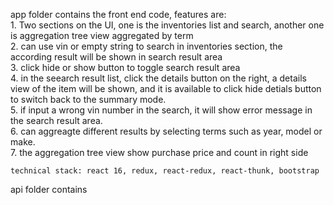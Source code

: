 app folder contains the front end code, features are:\
	1. Two sections on the UI, one is the inventories list and search, another one is aggregation tree view aggregated by term\
     2. can use vin or empty string to search in inventories section, the according result will be shown in search result area\
     3. click hide or show button to toggle search result area\
     4. in the seearch result list, click the details button on the right, a details view of the item will be shown, and it is available to 		click hide detials button to switch back to the summary mode.\
	5. if input a wrong vin number in the search, it will show error message in the search result area.\
	6. can aggreagte different results by selecting terms such as year, model or make.\
	7. the aggregation tree view show purchase price and count in right side
	
	technical stack: react 16, redux, react-redux, react-thunk, bootstrap
	
api folder contains 	
	
	

